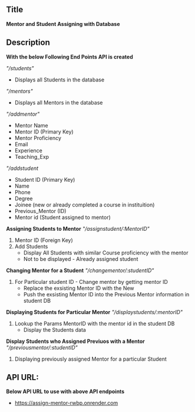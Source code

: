 ## Title
**Mentor and Student Assigning with Database**

## Description

**With the below Following End Points API is created**

*"/students"*

* Displays all Students in the database

*"/mentors"*

* Displays all Mentors in the database

*"/addmentor"*

* Mentor Name
* Mentor ID (Primary Key)
* Mentor Proficiency
* Email
* Experience
* Teaching_Exp

*"/addstudent*

* Student ID (Primary Key)
* Name
* Phone
* Degree
* Joinee (new or already completed a course in instituition)
* Previous_Mentor (ID) 
* Mentor id (Student assigned to mentor)

**Assigning Students to Mentor**
*"/assignstudent/:MentorID"*

1. Mentor ID (Foreign Key)
2. Add Students
    - Display All Students with similar Course proficiency with the mentor
    - Not to be displayed - Already assigned student

**Changing Mentor for a Student**
*"/changementor/:studentID"*

1. For Particular student ID - Change mentor by getting mentor ID 
    - Replace the exsisting Mentor ID with the New 
    - Push the exsisting Mentor ID into the Previous Mentor information in student DB 

**Displaying Students for Particular Mentor**
*"/displaystudents/:mentorID"*

1. Lookup the Params MentorID with the mentor id in the student DB
    - Display the Students data

**Display Students who Assigned Previuos with a Mentor**
*"/previousmentor/:studentID"*

1. Displaying previously assigned Mentor for a particular Student 

## API URL:

**Below API URL to use with above API endpoints**
* https://assign-mentor-rwbp.onrender.com
